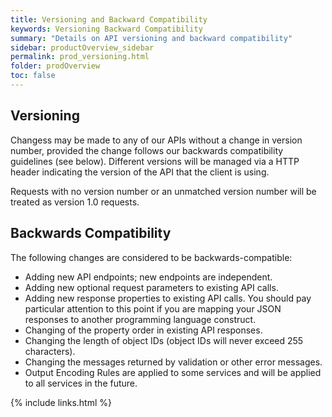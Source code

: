 ```yaml
---
title: Versioning and Backward Compatibility
keywords: Versioning Backward Compatibility
summary: "Details on API versioning and backward compatibility"
sidebar: productOverview_sidebar
permalink: prod_versioning.html
folder: prodOverview
toc: false
---
```


## Versioning

Changess may be made to any of our APIs without a change in version number, provided the change follows our backwards compatibility guidelines (see below). Different versions will be managed via a HTTP header indicating the version of the API that the client is using.

Requests with no version number or an unmatched version number will be treated as version 1.0 requests.


## Backwards Compatibility

The following changes are considered to be backwards-compatible:

* Adding new API endpoints; new endpoints are independent.
* Adding new optional request parameters to existing API calls.
* Adding new response properties to existing API calls. You should pay particular attention to this point if you are mapping your JSON responses to another programming language construct.
* Changing of the property order in existing API responses.
* Changing the length of object IDs (object IDs will never exceed 255 characters).
* Changing the messages returned by validation or other error messages.
* Output Encoding Rules are applied to some services and will be applied to all services in the future.

{% include links.html %}
